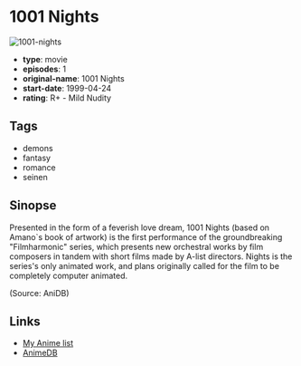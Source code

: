 # 1001 Nights

![1001-nights](https://cdn.myanimelist.net/images/anime/11/7032.jpg)

-   **type**: movie
-   **episodes**: 1
-   **original-name**: 1001 Nights
-   **start-date**: 1999-04-24
-   **rating**: R+ - Mild Nudity

## Tags

-   demons
-   fantasy
-   romance
-   seinen

## Sinopse

Presented in the form of a feverish love dream, 1001 Nights (based on Amano`s book of artwork) is the first performance of the groundbreaking "Filmharmonic" series, which presents new orchestral works by film composers in tandem with short films made by A-list directors. Nights is the series's only animated work, and plans originally called for the film to be completely computer animated.

(Source: AniDB)

## Links

-   [My Anime list](https://myanimelist.net/anime/3914/1001_Nights)
-   [AnimeDB](http://anidb.info/perl-bin/animedb.pl?show=anime&aid=5499)
